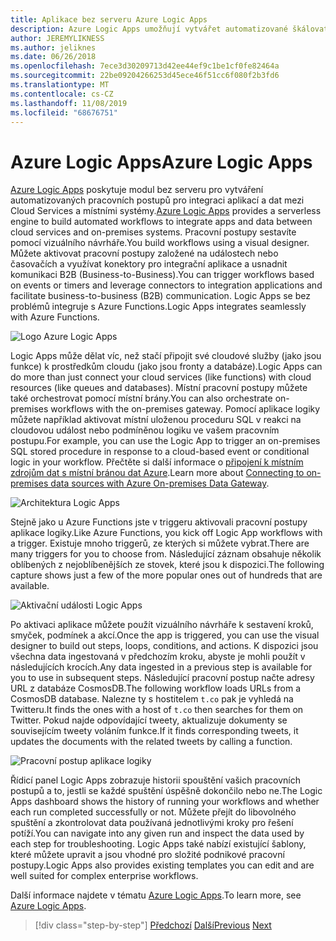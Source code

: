 ```yaml
---
title: Aplikace bez serveru Azure Logic Apps
description: Azure Logic Apps umožňují vytvářet automatizované škálovatelné pracovní postupy, které integrují aplikace a data napříč službami Cloud Services a místními systémy.
author: JEREMYLIKNESS
ms.author: jeliknes
ms.date: 06/26/2018
ms.openlocfilehash: 7ece3d30209713d42ee44ef9c1be1cf0fe82464a
ms.sourcegitcommit: 22be09204266253d45ece46f51cc6f080f2b3fd6
ms.translationtype: MT
ms.contentlocale: cs-CZ
ms.lasthandoff: 11/08/2019
ms.locfileid: "68676751"
---
```

# <a name="azure-logic-apps"></a><span data-ttu-id="3e664-103">Azure Logic Apps</span><span class="sxs-lookup"><span data-stu-id="3e664-103">Azure Logic Apps</span></span>

<span data-ttu-id="3e664-104">[Azure Logic Apps](https://docs.microsoft.com/azure/logic-apps) poskytuje modul bez serveru pro vytváření automatizovaných pracovních postupů pro integraci aplikací a dat mezi Cloud Services a místními systémy.</span><span class="sxs-lookup"><span data-stu-id="3e664-104">[Azure Logic Apps](https://docs.microsoft.com/azure/logic-apps) provides a serverless engine to build automated workflows to integrate apps and data between cloud services and on-premises systems.</span></span> <span data-ttu-id="3e664-105">Pracovní postupy sestavíte pomocí vizuálního návrháře.</span><span class="sxs-lookup"><span data-stu-id="3e664-105">You build workflows using a visual designer.</span></span> <span data-ttu-id="3e664-106">Můžete aktivovat pracovní postupy založené na událostech nebo časovačích a využívat konektory pro integrační aplikace a usnadnit komunikaci B2B (Business-to-Business).</span><span class="sxs-lookup"><span data-stu-id="3e664-106">You can trigger workflows based on events or timers and leverage connectors to integration applications and facilitate business-to-business (B2B) communication.</span></span> <span data-ttu-id="3e664-107">Logic Apps se bez problémů integruje s Azure Functions.</span><span class="sxs-lookup"><span data-stu-id="3e664-107">Logic Apps integrates seamlessly with Azure Functions.</span></span>

![Logo Azure Logic Apps](./media/logic-apps-logo.png)

<span data-ttu-id="3e664-109">Logic Apps může dělat víc, než stačí připojit své cloudové služby (jako jsou funkce) k prostředkům cloudu (jako jsou fronty a databáze).</span><span class="sxs-lookup"><span data-stu-id="3e664-109">Logic Apps can do more than just connect your cloud services (like functions) with cloud resources (like queues and databases).</span></span> <span data-ttu-id="3e664-110">Místní pracovní postupy můžete také orchestrovat pomocí místní brány.</span><span class="sxs-lookup"><span data-stu-id="3e664-110">You can also orchestrate on-premises workflows with the on-premises gateway.</span></span> <span data-ttu-id="3e664-111">Pomocí aplikace logiky můžete například aktivovat místní uloženou proceduru SQL v reakci na cloudovou událost nebo podmíněnou logiku ve vašem pracovním postupu.</span><span class="sxs-lookup"><span data-stu-id="3e664-111">For example, you can use the Logic App to trigger an on-premises SQL stored procedure in response to a cloud-based event or conditional logic in your workflow.</span></span> <span data-ttu-id="3e664-112">Přečtěte si další informace o [připojení k místním zdrojům dat s místní bránou dat Azure](https://docs.microsoft.com/azure/analysis-services/analysis-services-gateway).</span><span class="sxs-lookup"><span data-stu-id="3e664-112">Learn more about [Connecting to on-premises data sources with Azure On-premises Data Gateway](https://docs.microsoft.com/azure/analysis-services/analysis-services-gateway).</span></span>

![Architektura Logic Apps](./media/logic-apps-architecture.png)

<span data-ttu-id="3e664-114">Stejně jako u Azure Functions jste v triggeru aktivovali pracovní postupy aplikace logiky.</span><span class="sxs-lookup"><span data-stu-id="3e664-114">Like Azure Functions, you kick off Logic App workflows with a trigger.</span></span> <span data-ttu-id="3e664-115">Existuje mnoho triggerů, ze kterých si můžete vybrat.</span><span class="sxs-lookup"><span data-stu-id="3e664-115">There are many triggers for you to choose from.</span></span> <span data-ttu-id="3e664-116">Následující záznam obsahuje několik oblíbených z nejoblíbenějších ze stovek, které jsou k dispozici.</span><span class="sxs-lookup"><span data-stu-id="3e664-116">The following capture shows just a few of the more popular ones out of hundreds that are available.</span></span>

![Aktivační události Logic Apps](./media/logic-app-triggers.png)

<span data-ttu-id="3e664-118">Po aktivaci aplikace můžete použít vizuálního návrháře k sestavení kroků, smyček, podmínek a akcí.</span><span class="sxs-lookup"><span data-stu-id="3e664-118">Once the app is triggered, you can use the visual designer to build out steps, loops, conditions, and actions.</span></span> <span data-ttu-id="3e664-119">K dispozici jsou všechna data ingestovaná v předchozím kroku, abyste je mohli použít v následujících krocích.</span><span class="sxs-lookup"><span data-stu-id="3e664-119">Any data ingested in a previous step is available for you to use in subsequent steps.</span></span> <span data-ttu-id="3e664-120">Následující pracovní postup načte adresy URL z databáze CosmosDB.</span><span class="sxs-lookup"><span data-stu-id="3e664-120">The following workflow loads URLs from a CosmosDB database.</span></span> <span data-ttu-id="3e664-121">Nalezne ty s hostitelem `t.co` pak je vyhledá na Twitteru.</span><span class="sxs-lookup"><span data-stu-id="3e664-121">It finds the ones with a host of `t.co` then searches for them on Twitter.</span></span> <span data-ttu-id="3e664-122">Pokud najde odpovídající tweety, aktualizuje dokumenty se souvisejícím tweety voláním funkce.</span><span class="sxs-lookup"><span data-stu-id="3e664-122">If it finds corresponding tweets, it updates the documents with the related tweets by calling a function.</span></span>

![Pracovní postup aplikace logiky](./media/logic-app-workflow.png)

<span data-ttu-id="3e664-124">Řídicí panel Logic Apps zobrazuje historii spouštění vašich pracovních postupů a to, jestli se každé spuštění úspěšně dokončilo nebo ne.</span><span class="sxs-lookup"><span data-stu-id="3e664-124">The Logic Apps dashboard shows the history of running your workflows and whether each run completed successfully or not.</span></span> <span data-ttu-id="3e664-125">Můžete přejít do libovolného spuštění a zkontrolovat data používaná jednotlivými kroky pro řešení potíží.</span><span class="sxs-lookup"><span data-stu-id="3e664-125">You can navigate into any given run and inspect the data used by each step for troubleshooting.</span></span> <span data-ttu-id="3e664-126">Logic Apps také nabízí existující šablony, které můžete upravit a jsou vhodné pro složité podnikové pracovní postupy.</span><span class="sxs-lookup"><span data-stu-id="3e664-126">Logic Apps also provides existing templates you can edit and are well suited for complex enterprise workflows.</span></span>

<span data-ttu-id="3e664-127">Další informace najdete v tématu [Azure Logic Apps](https://docs.microsoft.com/azure/logic-apps).</span><span class="sxs-lookup"><span data-stu-id="3e664-127">To learn more, see [Azure Logic Apps](https://docs.microsoft.com/azure/logic-apps).</span></span>

>[!div class="step-by-step"]
><span data-ttu-id="3e664-128">[Předchozí](application-insights.md)
>[Další](event-grid.md)</span><span class="sxs-lookup"><span data-stu-id="3e664-128">[Previous](application-insights.md)
[Next](event-grid.md)</span></span>
